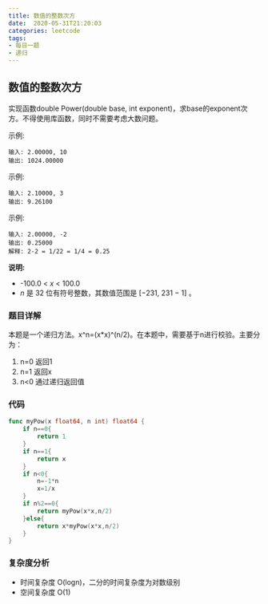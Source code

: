 ```yaml
---
title: 数值的整数次方
date:  2020-05-31T21:20:03
categories: leetcode
tags:
- 每日一题
- 递归
---
```


## 数值的整数次方

实现函数double Power(double base, int exponent)，求base的exponent次方。不得使用库函数，同时不需要考虑大数问题。

示例:

```
输入: 2.00000, 10
输出: 1024.00000
```

示例:

```
输入: 2.10000, 3
输出: 9.26100
```

示例:

```
输入: 2.00000, -2
输出: 0.25000
解释: 2-2 = 1/22 = 1/4 = 0.25
```

**说明:**

- -100.0 < *x* < 100.0
- *n* 是 32 位有符号整数，其数值范围是 [−231, 231 − 1] 。

### 题目详解

本题是一个递归方法。x^n=(x*x)^(n/2)。在本题中，需要基于n进行校验。主要分为：

1. n=0 返回1
2. n=1 返回x
3. n<0 通过递归返回值

### 代码

```go
func myPow(x float64, n int) float64 {
    if n==0{
        return 1
    }
    if n==1{
        return x
    }
    if n<0{
        n=-1*n
        x=1/x
    }
    if n%2==0{
        return myPow(x*x,n/2)
    }else{
        return x*myPow(x*x,n/2)
    }
}
```

### 复杂度分析

+ 时间复杂度 O(logn)，二分的时间复杂度为对数级别
+ 空间复杂度 O(1) 


